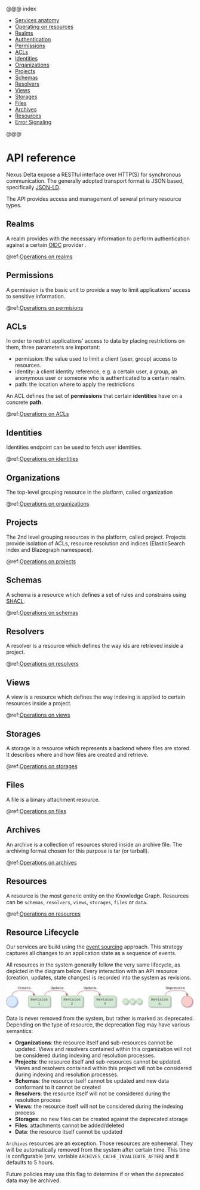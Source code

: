 @@@ index

* [Services anatomy](anatomy.md)
* [Operating on resources](operating-on-resources.md)
* [Realms](iam-realms-api.md)
* [Authentication](authentication.md)
* [Permissions](iam-permissions-api.md)
* [ACLs](iam-acls-api.md)
* [Identities](iam-identities.md)
* [Organizations](admin-orgs-api.md)
* [Projects](admin-projects-api.md)
* [Schemas](kg-schemas-api.md)
* [Resolvers](kg-resolvers-api.md)
* [Views](views/index.md)
* [Storages](kg-storages-api.md)
* [Files](kg-files-api.md)
* [Archives](kg-archives-api.md)
* [Resources](kg-resources-api.md)
* [Error Signaling](error-signaling.md)

@@@

# API reference

Nexus Delta expose a RESTful interface over HTTP(S) for synchronous communication. The generally adopted transport format is JSON based, specifically [JSON-LD](https://json-ld.org/).

The API provides access and management of several primary resource types.


## Realms 
A realm provides with the necessary information to perform authentication against a certain [OIDC](https://en.wikipedia.org/wiki/OpenID_Connect) provider .  

@ref:[Operations on realms](iam-realms-api.md)

## Permissions 
A permission is the basic unit to provide a way to limit applications' access to sensitive information.  

@ref:[Operations on permisions](iam-permissions-api.md)

## ACLs

In order to restrict applications' access to data by placing restrictions on them, three parameters are important:

- permission: the value used to limit a client (user, group) access to resources.
- identity: a client identity reference, e.g. a certain user, a group, an anonymous user or someone who is authenticated to a certain realm.
- path: the location where to apply the restrictions

An ACL defines the set of **permissions** that certain **identities** have on a concrete **path**.

@ref:[Operations on ACLs](iam-acls-api.md)

## Identities
Identities endpoint can be used to fetch user identities.

@ref:[Operations on identities](iam-identities.md)


## Organizations 

The top-level grouping resource in the platform, called organization

@ref:[Operations on organizations](admin-orgs-api.md)

## Projects

The 2nd level grouping resources in the platform, called project. Projects provide isolation of ACLs, resource resolution and indices (ElasticSearch index and Blazegraph namespace).

@ref:[Operations on projects](admin-projects-api.md)

## Schemas

A schema is a resource which defines a set of rules and constrains using [SHACL](https://www.w3.org/TR/shacl/). 

@ref:[Operations on schemas](kg-schemas-api.md)

## Resolvers

A resolver is a resource which defines the way ids are retrieved inside a project.

@ref:[Operations on resolvers](kg-resolvers-api.md)

## Views

A view is a resource which defines the way indexing is applied to certain resources inside a project.

@ref:[Operations on views](views/index.md)

## Storages

A storage is a resource which represents a backend where files are stored. It describes where and how files are created and retrieve.

@ref:[Operations on storages](kg-storages-api.md)

## Files

A file is a binary attachment resource.

@ref:[Operations on files](kg-files-api.md)

## Archives

An archive is a collection of resources stored inside an archive file. The archiving format chosen for this purpose is tar (or tarball).

@ref:[Operations on archives](kg-archives-api.md)

## Resources

A resource is the most generic entity on the Knowledge Graph. Resources can be `schemas`, `resolvers`, `views`,
`storages`, `files` or `data`.

@ref:[Operations on resources](kg-resources-api.md)

## Resource Lifecycle

Our services are build using the [event sourcing](https://martinfowler.com/eaaDev/EventSourcing.html) approach. This strategy captures all changes to an application state as a sequence of events.

All resources in the system generally follow the very same lifecycle, as depicted in the diagram below. Every interaction with an API resource (creation, updates, state changes) is recorded into the system as revisions.

![Resource Lifecycle](./assets/resources/resource-lifecycle.png "Resource Lifecycle")

Data is never removed from the system, but rather is marked as deprecated. Depending on the type of resource, the deprecation flag may have various semantics:

- **Organizations**: the resource itself and sub-resources cannot be updated. Views and resolvers contained within this organization will not be considered during indexing and resolution processes.
- **Projects**: the resource itself and sub-resources cannot be updated. Views and resolvers contained within this project will not be considered during indexing and resolution processes.
- **Schemas**: the resource itself cannot be updated and new data conformant to it cannot be created
- **Resolvers**: the resource itself will not be considered during the resolution process
- **Views**: the resource itself will not be considered during the indexing process
- **Storages**: no new files can be created against the deprecated storage
- **Files**: attachments cannot be added/deleted
- **Data**: the resource itself cannot be updated

`Archives` resources are an exception. Those resources are ephemeral. They will be automatically removed from the system after certain time. This time is configurable (env. variable `ARCHIVES_CACHE_INVALIDATE_AFTER`) and it defaults to 5 hours.

Future policies may use this flag to determine if or when the deprecated data may be archived.

[SHACL]: https://www.w3.org/TR/shacl/

